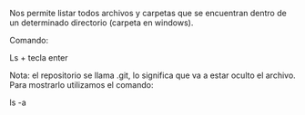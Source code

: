Nos permite listar todos archivos y carpetas que se encuentran dentro de un determinado directorio (carpeta en windows).

Comando:

Ls + tecla enter

Nota: el repositorio se llama .git, lo significa que va a estar oculto el archivo. Para mostrarlo utilizamos el comando:

ls -a
